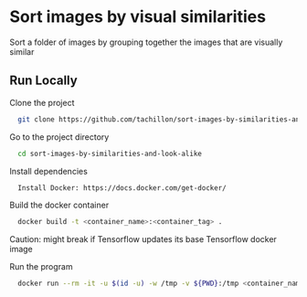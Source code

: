 
# Sort images by visual similarities

Sort a folder of images by grouping together the images that are visually similar

## Run Locally

Clone the project

```bash
  git clone https://github.com/tachillon/sort-images-by-similarities-and-look-alike.git
```

Go to the project directory

```bash
  cd sort-images-by-similarities-and-look-alike
```

Install dependencies

```bash
  Install Docker: https://docs.docker.com/get-docker/
```

Build the docker container

```bash
  docker build -t <container_name>:<container_tag> .
```
Caution: might break if Tensorflow updates its base Tensorflow docker image

Run the program

```bash
  docker run --rm -it -u $(id -u) -w /tmp -v ${PWD}:/tmp <container_name>:<container_tag> python3 image_similarity.py --input_dir ./imgs --use_tfhub_model true
```

